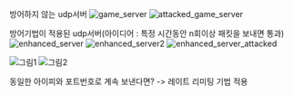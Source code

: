 
방어하지 않는 udp서버
![game_server](https://github.com/mw08081/UdpFlooding-Attack-Defense/assets/58582985/2c3976bf-e755-468e-a2c8-2f9a507d772b)
![attacked_game_server](https://github.com/mw08081/UdpFlooding-Attack-Defense/assets/58582985/ad347c8a-9e79-4ea3-9ac4-a1d8743a3e6f)

방어기법이 적용된 udp서버(아이디어 : 특정 시간동안 n회이상 패킷을 보내면 통과)
![enhanced_server](https://github.com/mw08081/UdpFlooding-Attack-Defense/assets/58582985/0964804f-7ab8-40e9-b488-6500074e3bcb)
![enhanced_server2](https://github.com/mw08081/UdpFlooding-Attack-Defense/assets/58582985/92708b1b-5274-4f35-95fb-e3be030e4ced)
![enhanced_server_attacked](https://github.com/mw08081/UdpFlooding-Attack-Defense/assets/58582985/4ed64c73-7afa-4749-9d1a-e26ee66a94ac)


![그림1](https://github.com/mw08081/UdpFlooding-Attack-Defense/assets/58582985/4436fde8-8ab1-4f71-8c48-045ab009da84)
![그림2](https://github.com/mw08081/UdpFlooding-Attack-Defense/assets/58582985/1102d16c-4f69-40eb-b601-9d47bf6c93f9)

동일한 아이피와 포트번호로 계속 보낸다면? -> 레이트 리미팅 기법 적용
